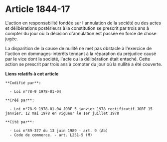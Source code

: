 # Article 1844-17

L'action en responsabilité fondée sur l'annulation de la société ou des actes et délibérations postérieurs à la constitution
se prescrit par trois ans à compter du jour où la décision d'annulation est passée en force de chose jugée.

La disparition de la cause de nullité ne met pas obstacle à l'exercice de l'action en dommages-intérêts tendant à la
réparation du préjudice causé par le vice dont la société, l'acte ou la délibération était entaché. Cette action se prescrit
par trois ans à compter du jour où la nullité a été couverte.

**Liens relatifs à cet article**

	**Codifié par**:

	  - Loi n°78-9 1978-01-04

	**Créé par**:

	  - Loi n°78-9 1978-01-04 JORF 5 janvier 1978 rectificatif JORF 15 janvier, 12 mai 1978 en vigueur le 1er juillet 1978

	**Cité par**:

	  - Loi n°89-377 du 13 juin 1989 - art. 9 (Ab)
	  - Code de commerce. - art. L251-5 (M)
